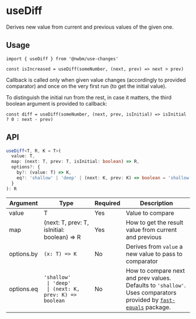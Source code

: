 # useDiff

Derives new value from current and previous values of the given one.

## Usage

```tsx
import { useDiff } from '@nwbm/use-changes'

const isIncreased = useDiff(someNumber, (next, prev) => next > prev)
```

Callback is called only when given value changes (accordingly to provided comparator) and once on the very first run (to get the initial value).

To distinguish the initial run from the rest, in case it matters, the third boolean argument is provided to callback:
```tsx
const diff = useDiff(someNumber, (next, prev, isInitial) => isInitial ? 0 : next - prev)
```

## API

```ts
useDiff<T, R, K = T>(
  value: T,
  map: (next: T, prev: T, isInitial: boolean) => R,
  options?: {
    by?: (value: T) => K,
    eq?: 'shallow' | 'deep' | (next: K, prev: K) => boolean = 'shallow'
  }
): R
```

| Argument   | Type                                                                                  | Required | Description                                                                                                                                                               
|------------|---------------------------------------------------------------------------------------|----------|---------------------------------------------------------------------------------------------------------------------------------------------------------------------------|  
| value      | T                                                                                     | Yes      | Value to compare                                                                                                                                                          | 
| map        | (next: T, prev: T, isInitial: boolean) => R                                           | Yes      | How to get the result value from current and previous                                                                                                                     | 
| options.by | `(x: T) => K`                                                                         | No       | Derives from `value` a new value to pass to comparator                                                                                                                    |  
| options.eq | <code>'shallow' <br/> &#124; 'deep' <br/> &#124; (next: K, prev: K) => boolean</code> | No       | How to compare next and prev values. <br/> Defaults to `'shallow'`. <br/>Uses comparators provided by [`fast-equals`](https://www.npmjs.com/package/fast-equals) package. | 
